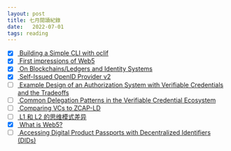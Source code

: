 ```yaml
---
layout: post
title: 七月閱讀紀錄
date:   2022-07-01
tags: reading
---
```


- [x] [ Building a Simple CLI with oclif](https://hackernoon.com/building-a-simple-cli-with-oclif) <br />
- [x] [ First impressions of Web5](https://educatedguesswork.org/posts/web5-first-impressions/) <br />
- [x] [ On Blockchains/Ledgers and Identity Systems](https://educatedguesswork.org/posts/blockchain-identity/) <br />
- [x] [ Self-Issued OpenID Provider v2](https://openid.net/specs/openid-connect-self-issued-v2-1_0.html) <br />
- [ ] [ Example Design of an Authorization System with Verifiable Credentials and the Tradeoffs](https://kyledenhartog.com/example-authz-with-VCs/) <br />
- [ ] [ Common Delegation Patterns in the Verifiable Credential Ecosystem](https://kyledenhartog.com/delegation-in-verifiable-credentials/) <br />
- [ ] [ Comparing VCs to ZCAP-LD](https://kyledenhartog.com/comparing-VCs-with-zcaps/) <br />
- [ ] [ L1 和 L2 的思维模式差异](https://ecn.mirror.xyz/Qp64vO2luoNXNbxYSV6nBMHFEV7seoVFJiJxxwVrx3E) <br />
- [x] [ What is Web5?](https://developer.tbd.website/blog/what-is-web5/) <br />
- [ ] [ Accessing Digital Product Passports with Decentralized Identifiers (DIDs)](https://medium.com/spherity/accessing-digital-product-passports-with-decentralized-identifiers-dids-175ca455cee3) <br />